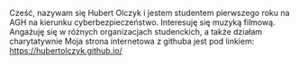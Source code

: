 Cześć, nazywam się Hubert Olczyk i jestem studentem pierwszego roku na AGH na kierunku cyberbezpieczeństwo.
Interesuję się muzyką filmową.
Angażuję się w różnych organizacjach studenckich, a także działam charytatywnie 
Moja strona internetowa z githuba jest pod linkiem: https://hubertolczyk.github.io/

